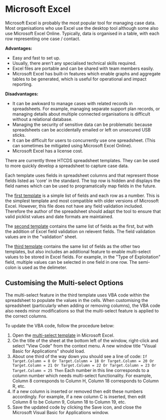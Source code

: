 # Microsoft Excel
Microsoft Excel is probably the most popular tool for managing case data. Most organisations who use Excel use the desktop tool although some also use Microsoft Excel Online. Typically, data is organised in a table, with each row representing one case / contact.

**Advantages:**

* Easy and fast to set up.
* Usually, there aren’t any specialised technical skills required.
* Excel files are portable and can be shared with team members easily.
* Microsoft Excel has built-in features which enable graphs and aggregate tables to be generated, which is useful for operational and impact reporting.

**Disadvantages:**

* It can be awkward to manage cases with related records in spreadsheets. For example, managing separate support plan records, or managing details about multiple connected organisations is difficult without a relational database.
* Managing the security of sensitive data can be problematic because spreadsheets can be accidentally emailed or left on unsecured USB sticks.
* It can be difficult for users to concurrently use one spreadsheet. (This can sometimes be mitigated using Microsoft Excel Online).
* Microsoft Excel has a license cost.

There are currently three HTCDS spreadsheet templates. They can be used to more quickly develop a spreadsheet to capture case data.

Each template uses fields in spreadsheet columns and that represent those fields listed as 'core' in the standard. The top row is hidden and displays the field names which can be used to programatically map fields in the future.

The [first template](https://github.com/UNMigration/HTCDS/blob/master/Toolkit/Excel/HTCDS%20Excel%20Spreadsheet%20v1.0.xlsx) is a simple list of fields and each row as a number. This is the simplest template and most compatible with older versions of Microsoft Excel. However, this file does not have any field validation included. Therefore the author of the spreadsheet should adapt the tool to ensure that valid picklist values and date formats are maintained.

The [second template](https://github.com/UNMigration/HTCDS/blob/master/Toolkit/Excel/HTCDS%20Excel%20Spreadsheet%20single%20select%20with%20validation%20v1.0.xlsx) contains the same list of fields as the first, but with the addition of Excel field validation on relevent fields. The field validation values are in the "validation" sheet.

The [third template](https://github.com/UNMigration/HTCDS/blob/master/Toolkit/Excel/HTCDS%20Excel%20Spreadsheet%20multi%20select%20with%20validation%20v1.0.xlsm) contains the same list of fields as the other two templates, but also includes an additional feature to enable multi-select values to be stored in Excel fields. For example, in the "Type of Exploitation" field, multiple values can be selected in one field in one row. The semi-colon is used as the delimeter.

## Customising the Multi-select Options
The multi-select feature in the third template uses VBA code within the spreadsheet to populate the values in the cells. When customising the spreadsheet (particularly when adding or removing columns), the VBA code also needs minor modifications so that the multi-select feature is applied to the correct columns.

To update the VBA code, follow the procedure below:

1. Open the [multi-select template](https://github.com/UNMigration/HTCDS/blob/master/Toolkit/Excel/HTCDS%20Excel%20Spreadsheet%20multi%20select%20with%20validation%20v1.0.xlsm) in Microsoft Excel.
2. On the title of the sheet at the bottom left of the window, right-click and select "View Code" from the context menu. A new window title "Visual Basic for Applications" should load. 
3. About one third of the way down you should see a line of code: `If Target.Column = 8 Or Target.Column = 18 Or Target.Column = 20 Or Target.Column = 21 Or Target.Column = 22 Or Target.Column = 23 Or Target.Column = 25 Then` Each number in this line corresponds to a column number which needs multi-select functionality. For example, Column 8 corresponds to Column H, Column 18 corresponds to Column R, etc.
4. If a new column is inserted or removed then edit these numbers accordingly. For example, if a new column C is inserted, then edit Column 8 to be Column 9, Column 18 to Column 19, etc.
5. Save the updated code by clicking the Save icon, and close the Microsoft Visual Basic for Applications window.
